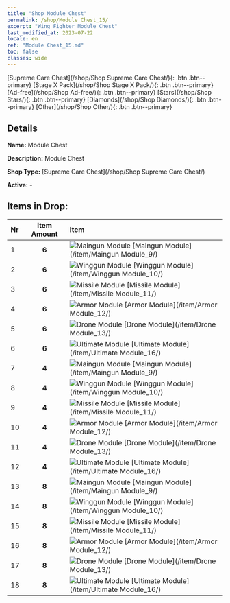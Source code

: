 ```yaml
---
title: "Shop Module Chest"
permalink: /shop/Module Chest_15/
excerpt: "Wing Fighter Module Chest"
last_modified_at: 2023-07-22
locale: en
ref: "Module Chest_15.md"
toc: false
classes: wide
---
```



  [Supreme Care Chest](/shop/Shop Supreme Care Chest/){: .btn .btn--primary}   [Stage X Pack](/shop/Shop Stage X Pack/){: .btn .btn--primary}   [Ad-free](/shop/Shop Ad-free/){: .btn .btn--primary}   [Stars](/shop/Shop Stars/){: .btn .btn--primary}   [Diamonds](/shop/Shop Diamonds/){: .btn .btn--primary}   [Other](/shop/Shop Other/){: .btn .btn--primary} 

## Details

 **Name:** Module Chest 

 **Description:** Module Chest

 **Shop Type:** [Supreme Care Chest](/shop/Shop Supreme Care Chest/)

 **Active:** - 



## Items in Drop:

  |  Nr | Item Amount  |       Item       |
  |:----|:------------:|:-----------------|
  | 1 | **6**  | ![Maingun Module](/images/item/Maingun_Module_p.png) [Maingun Module](/item/Maingun Module_9/) | 
  | 2 | **6**  | ![Winggun Module](/images/item/Winggun_Module_p.png) [Winggun Module](/item/Winggun Module_10/) | 
  | 3 | **6**  | ![Missile Module](/images/item/Missile_Module_p.png) [Missile Module](/item/Missile Module_11/) | 
  | 4 | **6**  | ![Armor Module](/images/item/Armor_Module_p.png) [Armor Module](/item/Armor Module_12/) | 
  | 5 | **6**  | ![Drone Module](/images/item/Drone_Module_p.png) [Drone Module](/item/Drone Module_13/) | 
  | 6 | **6**  | ![Ultimate Module](/images/item/Ultimate_Module_p.png) [Ultimate Module](/item/Ultimate Module_16/) | 
  | 7 | **4**  | ![Maingun Module](/images/item/Maingun_Module_p.png) [Maingun Module](/item/Maingun Module_9/) | 
  | 8 | **4**  | ![Winggun Module](/images/item/Winggun_Module_p.png) [Winggun Module](/item/Winggun Module_10/) | 
  | 9 | **4**  | ![Missile Module](/images/item/Missile_Module_p.png) [Missile Module](/item/Missile Module_11/) | 
  | 10 | **4**  | ![Armor Module](/images/item/Armor_Module_p.png) [Armor Module](/item/Armor Module_12/) | 
  | 11 | **4**  | ![Drone Module](/images/item/Drone_Module_p.png) [Drone Module](/item/Drone Module_13/) | 
  | 12 | **4**  | ![Ultimate Module](/images/item/Ultimate_Module_p.png) [Ultimate Module](/item/Ultimate Module_16/) | 
  | 13 | **8**  | ![Maingun Module](/images/item/Maingun_Module_p.png) [Maingun Module](/item/Maingun Module_9/) | 
  | 14 | **8**  | ![Winggun Module](/images/item/Winggun_Module_p.png) [Winggun Module](/item/Winggun Module_10/) | 
  | 15 | **8**  | ![Missile Module](/images/item/Missile_Module_p.png) [Missile Module](/item/Missile Module_11/) | 
  | 16 | **8**  | ![Armor Module](/images/item/Armor_Module_p.png) [Armor Module](/item/Armor Module_12/) | 
  | 17 | **8**  | ![Drone Module](/images/item/Drone_Module_p.png) [Drone Module](/item/Drone Module_13/) | 
  | 18 | **8**  | ![Ultimate Module](/images/item/Ultimate_Module_p.png) [Ultimate Module](/item/Ultimate Module_16/) | 

